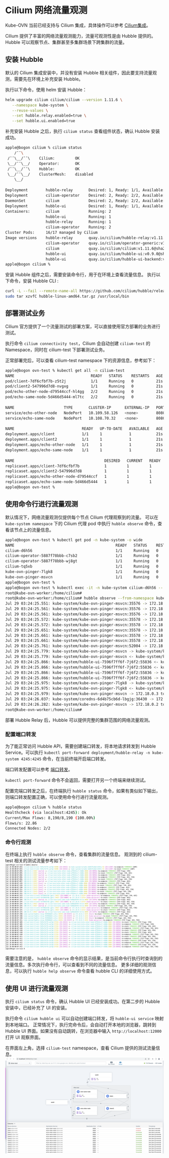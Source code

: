 # Cilium 网络流量观测

Kube-OVN 当前已经支持与 Cilium 集成，具体操作可以参考 [Cilium集成](with-cilium.md)。

Cilium 提供了丰富的网络流量观测能力，流量可观测性是由 Hubble 提供的。Hubble 可以观察节点、集群甚至多集群场景下跨集群的流量。

## 安装 Hubble

默认的 Cilium 集成安装中，并没有安装 Hubble 相关组件，因此要支持流量观测，需要先在环境上补充安装 Hubble。

执行以下命令，使用 helm 安装 Hubble：
```bash
helm upgrade cilium cilium/cilium --version 1.11.6 \
   --namespace kube-system \
   --reuse-values \
   --set hubble.relay.enabled=true \
   --set hubble.ui.enabled=true
```

补充安装 Hubble 之后，执行 `cilium status` 查看组件状态，确认 Hubble 安装成功。
```bash
apple@bogon cilium % cilium status
    /¯¯\
 /¯¯\__/¯¯\    Cilium:         OK
 \__/¯¯\__/    Operator:       OK
 /¯¯\__/¯¯\    Hubble:         OK
 \__/¯¯\__/    ClusterMesh:    disabled
    \__/

Deployment        hubble-relay       Desired: 1, Ready: 1/1, Available: 1/1
Deployment        cilium-operator    Desired: 2, Ready: 2/2, Available: 2/2
DaemonSet         cilium             Desired: 2, Ready: 2/2, Available: 2/2
Deployment        hubble-ui          Desired: 1, Ready: 1/1, Available: 1/1
Containers:       cilium             Running: 2
                  hubble-ui          Running: 1
                  hubble-relay       Running: 1
                  cilium-operator    Running: 2
Cluster Pods:     16/17 managed by Cilium
Image versions    hubble-relay       quay.io/cilium/hubble-relay:v1.11.6@sha256:fd9034a2d04d5b973f1e8ed44f230ea195b89c37955ff32e34e5aa68f3ed675a: 1
                  cilium-operator    quay.io/cilium/operator-generic:v1.11.6@sha256:9f6063c7bcaede801a39315ec7c166309f6a6783e98665f6693939cf1701bc17: 2
                  cilium             quay.io/cilium/cilium:v1.11.6@sha256:f7f93c26739b6641a3fa3d76b1e1605b15989f25d06625260099e01c8243f54c: 2
                  hubble-ui          quay.io/cilium/hubble-ui:v0.9.0@sha256:0ef04e9a29212925da6bdfd0ba5b581765e41a01f1cc30563cef9b30b457fea0: 1
                  hubble-ui          quay.io/cilium/hubble-ui-backend:v0.9.0@sha256:000df6b76719f607a9edefb9af94dfd1811a6f1b6a8a9c537cba90bf12df474b: 1
apple@bogon cilium %
```

安装 Hubble 组件之后，需要安装命令行，用于在环境上查看流量信息。
执行以下命令，安装 Hubble CLI :
```bash
curl -L --fail --remote-name-all https://github.com/cilium/hubble/releases/download/v0.10.0/hubble-linux-amd64.tar.gz
sudo tar xzvfC hubble-linux-amd64.tar.gz /usr/local/bin
```

## 部署测试业务
Cilium 官方提供了一个流量测试的部署方案，可以直接使用官方部署的业务进行测试。

执行命令 `cilium connectivity test`，Cilium 会自动创建 `cilium-test` 的 Namespace，同时在 cilium-test 下部署测试业务。

正常部署完后，可以查看 cilium-test namespace 下的资源信息，参考如下：
```bash
apple@bogon ovn-test % kubectl get all -n cilium-test
NAME                                  READY   STATUS    RESTARTS   AGE
pod/client-7df6cfbf7b-z5t2j           1/1     Running   0          21s
pod/client2-547996d7d8-nvgxg          1/1     Running   0          21s
pod/echo-other-node-d79544ccf-hl4gg   2/2     Running   0          21s
pod/echo-same-node-5d466d5444-ml7tc   2/2     Running   0          21s

NAME                      TYPE       CLUSTER-IP      EXTERNAL-IP   PORT(S)          AGE
service/echo-other-node   NodePort   10.109.58.126   <none>        8080:32269/TCP   21s
service/echo-same-node    NodePort   10.108.70.32    <none>        8080:32490/TCP   21s

NAME                              READY   UP-TO-DATE   AVAILABLE   AGE
deployment.apps/client            1/1     1            1           21s
deployment.apps/client2           1/1     1            1           21s
deployment.apps/echo-other-node   1/1     1            1           21s
deployment.apps/echo-same-node    1/1     1            1           21s

NAME                                        DESIRED   CURRENT   READY   AGE
replicaset.apps/client-7df6cfbf7b           1         1         1       21s
replicaset.apps/client2-547996d7d8          1         1         1       21s
replicaset.apps/echo-other-node-d79544ccf   1         1         1       21s
replicaset.apps/echo-same-node-5d466d5444   1         1         1       21s
apple@bogon ovn-test %
```

## 使用命令行进行流量观测

默认情况下，网络流量观测仅提供每个节点 Cilium 代理观察到的流量。
可以在 `kube-system namespace` 下的 Cilium 代理 pod 中执行 `hubble observe` 命令，查看该节点上的流量信息。
```bash
apple@bogon ovn-test % kubectl get pod -n kube-system -o wide
NAME                                             READY   STATUS    RESTARTS   AGE     IP           NODE                     NOMINATED NODE   READINESS GATES
cilium-d6h56                                     1/1     Running   0          2d20h   172.18.0.2   kube-ovn-worker          <none>           <none>
cilium-operator-5887f78bbb-c7sb2                 1/1     Running   0          2d20h   172.18.0.2   kube-ovn-worker          <none>           <none>
cilium-operator-5887f78bbb-wj8gt                 1/1     Running   0          2d20h   172.18.0.3   kube-ovn-control-plane   <none>           <none>
cilium-tq5xb                                     1/1     Running   0          2d20h   172.18.0.3   kube-ovn-control-plane   <none>           <none>
kube-ovn-pinger-7lgk8                            1/1     Running   0          21h     10.16.0.19   kube-ovn-control-plane   <none>           <none>
kube-ovn-pinger-msvcn                            1/1     Running   0          21h     10.16.0.18   kube-ovn-worker          <none>           <none>
apple@bogon ovn-test %
apple@bogon ovn-test % kubectl exec -it -n kube-system cilium-d6h56 -- bash
root@kube-ovn-worker:/home/cilium#
root@kube-ovn-worker:/home/cilium# hubble observe --from-namespace kube-system
Jul 29 03:24:25.551: kube-system/kube-ovn-pinger-msvcn:35576 -> 172.18.0.3:6642 to-stack FORWARDED (TCP Flags: ACK, PSH)
Jul 29 03:24:25.561: kube-system/kube-ovn-pinger-msvcn:35576 -> 172.18.0.3:6642 to-stack FORWARDED (TCP Flags: RST)
Jul 29 03:24:25.561: kube-system/kube-ovn-pinger-msvcn:35576 -> 172.18.0.3:6642 to-stack FORWARDED (TCP Flags: ACK, RST)
Jul 29 03:24:25.572: kube-system/kube-ovn-pinger-msvcn:35578 -> 172.18.0.3:6642 to-stack FORWARDED (TCP Flags: SYN)
Jul 29 03:24:25.572: kube-system/kube-ovn-pinger-msvcn:35578 -> 172.18.0.3:6642 to-stack FORWARDED (TCP Flags: ACK)
Jul 29 03:24:25.651: kube-system/kube-ovn-pinger-msvcn:35578 -> 172.18.0.3:6642 to-stack FORWARDED (TCP Flags: ACK, PSH)
Jul 29 03:24:25.661: kube-system/kube-ovn-pinger-msvcn:35578 -> 172.18.0.3:6642 to-stack FORWARDED (TCP Flags: RST)
Jul 29 03:24:25.661: kube-system/kube-ovn-pinger-msvcn:35578 -> 172.18.0.3:6642 to-stack FORWARDED (TCP Flags: ACK, RST)
Jul 29 03:24:25.761: kube-system/kube-ovn-pinger-msvcn:52004 -> 172.18.0.3:6443 to-stack FORWARDED (TCP Flags: ACK, PSH)
Jul 29 03:24:25.779: kube-system/kube-ovn-pinger-msvcn -> kube-system/kube-ovn-pinger-7lgk8 to-stack FORWARDED (ICMPv4 EchoRequest)
Jul 29 03:24:25.779: kube-system/kube-ovn-pinger-msvcn <- kube-system/kube-ovn-pinger-7lgk8 to-endpoint FORWARDED (ICMPv4 EchoReply)
Jul 29 03:24:25.866: kube-system/hubble-ui-7596f7ff6f-7j6f2:55836 <- kube-system/hubble-relay-959988db5-zc5vv:4245 to-stack FORWARDED (TCP Flags: ACK)
Jul 29 03:24:25.866: kube-system/hubble-ui-7596f7ff6f-7j6f2:55836 <- kube-system/hubble-relay-959988db5-zc5vv:80 to-endpoint FORWARDED (TCP Flags: ACK)
Jul 29 03:24:25.866: kube-system/hubble-ui-7596f7ff6f-7j6f2:55836 -> kube-system/hubble-relay-959988db5-zc5vv:4245 to-stack FORWARDED (TCP Flags: ACK)
Jul 29 03:24:25.866: kube-system/hubble-ui-7596f7ff6f-7j6f2:55836 -> kube-system/hubble-relay-959988db5-zc5vv:4245 to-endpoint FORWARDED (TCP Flags: ACK)
Jul 29 03:24:25.975: kube-system/kube-ovn-pinger-7lgk8 -> kube-system/kube-ovn-pinger-msvcn to-endpoint FORWARDED (ICMPv4 EchoRequest)
Jul 29 03:24:25.975: kube-system/kube-ovn-pinger-7lgk8 <- kube-system/kube-ovn-pinger-msvcn to-stack FORWARDED (ICMPv4 EchoReply)
Jul 29 03:24:25.979: kube-system/kube-ovn-pinger-msvcn -> 172.18.0.3 to-stack FORWARDED (ICMPv4 EchoRequest)
Jul 29 03:24:26.037: kube-system/coredns-6d4b75cb6d-lbgjg:36430 -> 172.18.0.3:6443 to-stack FORWARDED (TCP Flags: ACK)
Jul 29 03:24:26.282: kube-system/kube-ovn-pinger-msvcn -> 172.18.0.2 to-stack FORWARDED (ICMPv4 EchoRequest)
root@kube-ovn-worker:/home/cilium#
```
部署 Hubble Relay 后，Hubble 可以提供完整的集群范围的网络流量观测。

### 配置端口转发
为了能正常访问 Hubble API，需要创建端口转发，将本地请求转发到 Hubble Service。可以执行 `kubectl port-forward deployment/hubble-relay -n kube-system 4245:4245` 命令，在当前终端开启端口转发。

端口转发配置可以参考 [端口转发](https://kubernetes.io/docs/tasks/access-application-cluster/port-forward-access-application-cluster/)。

`kubectl port-forward` 命令不会返回，需要打开另一个终端来继续测试。

配置完端口转发之后，在终端执行 `hubble status` 命令，如果有类似如下输出，则端口转发配置正确，可以使用命令行进行流量观测。
```bash
apple@bogon cilium % hubble status
Healthcheck (via localhost:4245): Ok
Current/Max Flows: 8,190/8,190 (100.00%)
Flows/s: 22.86
Connected Nodes: 2/2
```

### 命令行观测
在终端上执行 `hubble observe` 命令，查看集群的流量信息。
观测到的 cilium-test 相关的测试流量参考如下：
![](../static/cilium-test-cmd.png)

需要注意的是， `hubble observe` 命令的显示结果，是当前命令行执行时查询到的流量信息。多次执行命令行，可以查看到不同的流量信息。
更多详细的观测信息，可以执行 `hubble help observe` 命令查看 hubble CLI 的详细使用方式。

## 使用 UI 进行流量观测

执行 `cilium status` 命令，确认 Hubble UI 已经安装成功。在第二步的 Hubble 安装中，已经补充了 UI 的安装。

执行命令 `cilium hubble ui` 可以自动创建端口转发，将 `hubble-ui service` 映射到本地端口。
正常情况下，执行完命令后，会自动打开本地的浏览器，跳转到 Hubble UI 界面。如果没有自动跳转，在浏览器中输入 `http://localhost:12000` 打开 UI 观察界面。

在界面左上角，选择 `cilium-test` namespace，查看 Cilium 提供的测试流量信息。
![](../static/cilium-test-ui.png)
